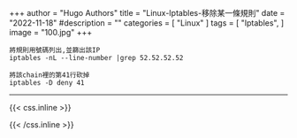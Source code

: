 +++
author = "Hugo Authors"
title = "Linux-Iptables-移除某一條規則"
date = "2022-11-18"
#description = ""
categories = [
    "Linux"
]
tags = [
    "Iptables",
]
image = "100.jpg"
+++

    將規則用號碼列出,並篩出該IP
    iptables -nL --line-number |grep 52.52.52.52
    
    將該chain裡的第41行砍掉
    iptables -D deny 41

***

{{< css.inline >}}
<style>
.emojify {
	font-family: Apple Color Emoji, Segoe UI Emoji, NotoColorEmoji, Segoe UI Symbol, Android Emoji, EmojiSymbols;
	font-size: 2rem;
	vertical-align: middle;
}
@media screen and (max-width:650px) {
  .nowrap {
    display: block;
    margin: 25px 0;
  }
}
</style>
{{< /css.inline >}}
